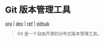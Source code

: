 # Git 版本管理工具

[org](https://git-scm.com/ "SCM") | [dev](https://git.github.io/ "开发者主页") | [ref](./org/ref.md "参考词典") | [github](https://github.com/git/ "源码")

> Git 是一个自由开源的分布式版本管理工具。

